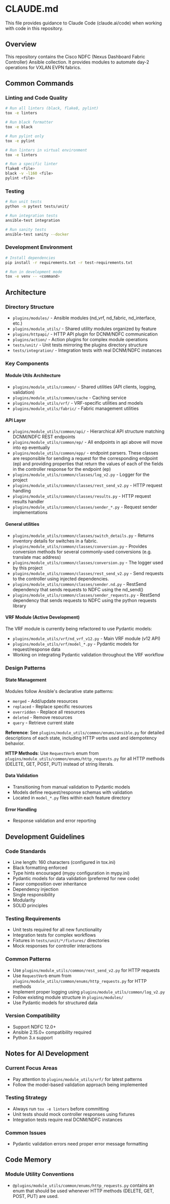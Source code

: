 # CLAUDE.md

This file provides guidance to Claude Code (claude.ai/code) when working with code in this repository.

## Overview

This repository contains the Cisco NDFC (Nexus Dashboard Fabric Controller) Ansible collection. It provides modules to automate day-2 operations for VXLAN EVPN fabrics.

## Common Commands

### Linting and Code Quality

```bash
# Run all linters (black, flake8, pylint)
tox -e linters

# Run black formatter
tox -e black

# Run pylint only
tox -e pylint

# Run linters in virtual environment
tox -e linters

# Run a specific linter
flake8 <file>
black -v -l160 <file>
pylint <file>
```

### Testing

```bash
# Run unit tests
python -m pytest tests/unit/

# Run integration tests
ansible-test integration

# Run sanity tests
ansible-test sanity --docker
```

### Development Environment

```bash
# Install dependencies
pip install -r requirements.txt -r test-requirements.txt

# Run in development mode
tox -e venv -- <command>
```

## Architecture

### Directory Structure

- `plugins/modules/` - Ansible modules (nd_vrf, nd_fabric, nd_interface, etc.)
- `plugins/module_utils/` - Shared utility modules organized by feature
- `plugins/httpapi/` - HTTP API plugin for DCNM/NDFC communication
- `plugins/action/` - Action plugins for complex module operations
- `tests/unit/` - Unit tests mirroring the plugins directory structure
- `tests/integration/` - Integration tests with real DCNM/NDFC instances

### Key Components

#### Module Utils Architecture

- `plugins/module_utils/common/` - Shared utilities (API clients, logging, validation)
- `plugins/module_utils/common/cache` - Caching service
- `plugins/module_utils/vrf/` - VRF-specific utilities and models
- `plugins/module_utils/fabric/` - Fabric management utilities

#### API Layer

- `plugins/module_utils/common/api/` - Hierarchical API structure matching DCNM/NDFC REST endpoints
- `plugins/module_utils/common/ep/`  - All endpoints in api above will move into ep eventually
- `plugins/module_utils/common/epp/` - endpoint parsers.  These classes are responsible for sending a request for the corresponding endpoint (ep) and providing properties that return the values of each of the fields in the controller response for the endpoint (ep)
- `plugins/module_utils/common/classes/log_v2.py` - Logger for the project
- `plugins/module_utils/common/classes/rest_send_v2.py` - HTTP request handling
- `plugins/module_utils/common/classes/results.py` - HTTP request results handler
- `plugins/module_utils/common/classes/sender_*.py` - Request sender implementations

#### General utilities

- `plugins/module_utils/common/classes/switch_details.py` - Returns inventory details for switches in a fabric.
- `plugins/module_utils/common/classes/conversion.py` - Provides conversion methods for several commonly-used conversions (e.g. translate mac address)
- `plugins/module_utils/common/classes/conversion.py` - The logger used by this project
- `plugins/module_utils/common/classes/rest_send_v2.py` - Send requests to the controller using injected dependencies.
- `plugins/module_utils/common/classes/sender.nd.py` - RestSend dependency that sends requests to NDFC using the nd_send()
- `plugins/module_utils/common/classes/sender_requests.py` - RestSend dependency that sends requests to NDFC using the python requests library

#### VRF Module (Active Development)

The VRF module is currently being refactored to use Pydantic models:

- `plugins/module_utils/vrf/nd_vrf_v12.py` - Main VRF module (v12 API)
- `plugins/module_utils/vrf/model_*.py` - Pydantic models for request/response data
- Working on integrating Pydantic validation throughout the VRF workflow

### Design Patterns

#### State Management

Modules follow Ansible's declarative state patterns:

- `merged` - Add/update resources
- `replaced` - Replace specific resources
- `overridden` - Replace all resources
- `deleted` - Remove resources
- `query` - Retrieve current state

**Reference**: See `plugins/module_utils/common/enums/ansible.py` for detailed descriptions of each state, including HTTP verbs used and idempotency behavior.

**HTTP Methods**: Use `RequestVerb` enum from `plugins/module_utils/common/enums/http_requests.py` for all HTTP methods (DELETE, GET, POST, PUT) instead of string literals.

#### Data Validation

- Transitioning from manual validation to Pydantic models
- Models define request/response schemas with validation
- Located in `model_*.py` files within each feature directory

#### Error Handling

- Response validation and error reporting

## Development Guidelines

### Code Standards

- Line length: 160 characters (configured in tox.ini)
- Black formatting enforced
- Type hints encouraged (mypy configuration in mypy.ini)
- Pydantic models for data validation (preferred for new code)
- Favor composition over inheritance
- Dependency injection
- Single responsibility
- Modularity
- SOLID principles

### Testing Requirements

- Unit tests required for all new functionality
- Integration tests for complex workflows
- Fixtures in `tests/unit/*/fixtures/` directories
- Mock responses for controller interactions

### Common Patterns

- Use `plugins/module_utils/common/rest_send_v2.py` for HTTP requests
- Use `RequestVerb` enum from `plugins/module_utils/common/enums/http_requests.py` for HTTP methods
- Implement proper logging using `plugins/module_utils/common/log_v2.py`
- Follow existing module structure in `plugins/modules/`
- Use Pydantic models for structured data

### Version Compatibility

- Support NDFC 12.0+
- Ansible 2.15.0+ compatibility required
- Python 3.x support

## Notes for AI Development

### Current Focus Areas

- Pay attention to `plugins/module_utils/vrf/` for latest patterns
- Follow the model-based validation approach being implemented

### Testing Strategy

- Always run `tox -e linters` before committing
- Unit tests should mock controller responses using fixtures
- Integration tests require real DCNM/NDFC instances

### Common Issues

- Pydantic validation errors need proper error message formatting

## Code Memory

### Module Utility Conventions

- `@plugins/module_utils/common/enums/http_requests.py` contains an enum that should be used whenever HTTP methods (DELETE, GET, POST, PUT) are used.
